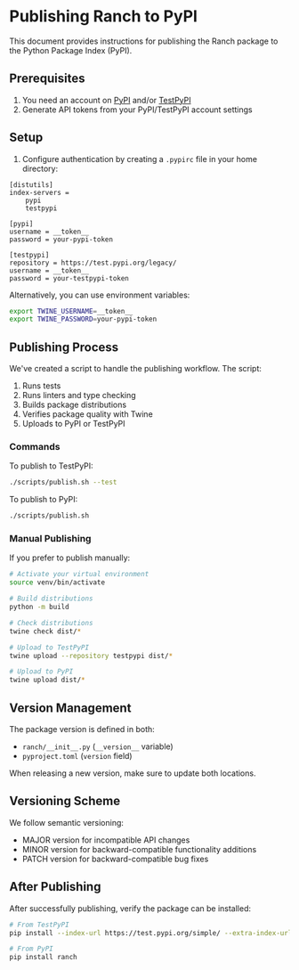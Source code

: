 # Publishing Ranch to PyPI

This document provides instructions for publishing the Ranch package to the Python Package Index (PyPI).

## Prerequisites

1. You need an account on [PyPI](https://pypi.org/) and/or [TestPyPI](https://test.pypi.org/)
2. Generate API tokens from your PyPI/TestPyPI account settings

## Setup

1. Configure authentication by creating a `.pypirc` file in your home directory:

```
[distutils]
index-servers =
    pypi
    testpypi

[pypi]
username = __token__
password = your-pypi-token

[testpypi]
repository = https://test.pypi.org/legacy/
username = __token__
password = your-testpypi-token
```

Alternatively, you can use environment variables:

```bash
export TWINE_USERNAME=__token__
export TWINE_PASSWORD=your-pypi-token
```

## Publishing Process

We've created a script to handle the publishing workflow. The script:

1. Runs tests
2. Runs linters and type checking
3. Builds package distributions
4. Verifies package quality with Twine
5. Uploads to PyPI or TestPyPI

### Commands

To publish to TestPyPI:

```bash
./scripts/publish.sh --test
```

To publish to PyPI:

```bash
./scripts/publish.sh
```

### Manual Publishing

If you prefer to publish manually:

```bash
# Activate your virtual environment
source venv/bin/activate

# Build distributions
python -m build

# Check distributions
twine check dist/*

# Upload to TestPyPI
twine upload --repository testpypi dist/*

# Upload to PyPI
twine upload dist/*
```

## Version Management

The package version is defined in both:
- `ranch/__init__.py` (`__version__` variable)
- `pyproject.toml` (`version` field)

When releasing a new version, make sure to update both locations.

## Versioning Scheme

We follow semantic versioning:
- MAJOR version for incompatible API changes
- MINOR version for backward-compatible functionality additions
- PATCH version for backward-compatible bug fixes

## After Publishing

After successfully publishing, verify the package can be installed:

```bash
# From TestPyPI
pip install --index-url https://test.pypi.org/simple/ --extra-index-url https://pypi.org/simple/ ranch

# From PyPI
pip install ranch
```